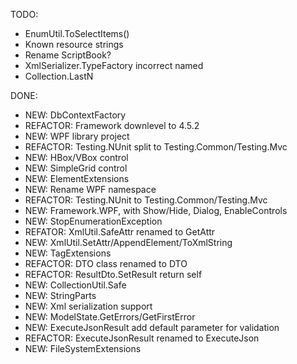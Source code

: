 TODO:
* EnumUtil.ToSelectItems()
* Known resource strings
* Rename ScriptBook?
* XmlSerializer.TypeFactory incorrect named
* Collection.LastN

DONE:
* NEW: DbContextFactory
* REFACTOR: Framework downlevel to 4.5.2
* NEW: WPF library project
* REFACTOR: Testing.NUnit split to Testing.Common/Testing.Mvc
* NEW: HBox/VBox control
* NEW: SimpleGrid control
* NEW: ElementExtensions
* NEW: Rename WPF namespace
* REFACTOR: Testing.NUnit to Testing.Common/Testing.Mvc
* NEW: Framework.WPF, with Show/Hide, Dialog, EnableControls
* NEW: StopEnumerationException
* REFATOR: XmlUtil.SafeAttr renamed to GetAttr
* NEW: XmlUtil.SetAttr/AppendElement/ToXmlString
* NEW: TagExtensions
* REFACTOR: DTO class renamed to DTO
* REFACTOR: ResultDto.SetResult return self
* NEW: CollectionUtil.Safe
* NEW: StringParts
* NEW: Xml serialization support
* NEW: ModelState.GetErrors/GetFirstError
* NEW: ExecuteJsonResult add default parameter for validation
* REFACTOR: ExecuteJsonResult renamed to ExecuteJson
* NEW: FileSystemExtensions
